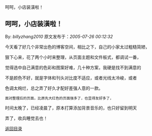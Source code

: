 呵呵，小店装潢啦！
## 呵呵，小店装潢啦！

By: *billyzhang2010* 原文发布于：*2005-07-26 00:12:32*

   今天看了好几个非常出色的博客空间，相比之下，自己的小家太过粗糙简陋，

 

狠下心来，花了两个小时来整理，从页面主题和文件板式，都调试一番，

 

觉得选中自己满意的色彩和图案好难，几十种方案，我硬是找不到满意的

 

不是颜色不好，就是字体和刊头对比度不适应，或者光线太冷峻，或者

 

色调太绚烂，总之弄了好久才配好差强人意的一款。

 

    面对整理后的页面，比原先大红色的页面强多了，也显得友好多了，

 

时间太晚了，已经凌晨了，原本打算添加背景音乐的，也只好留到明天

 

弄了，收兵睡觉去也！

    

[返回目录](index.html)
